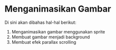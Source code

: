 # Menganimasikan Gambar

Di sini akan dibahas hal-hal berikut:

1. Menganimasikan gambar menggunakan sprite
2. Membuat gambar menjadi background
3. Membuat efek parallax scrolling

